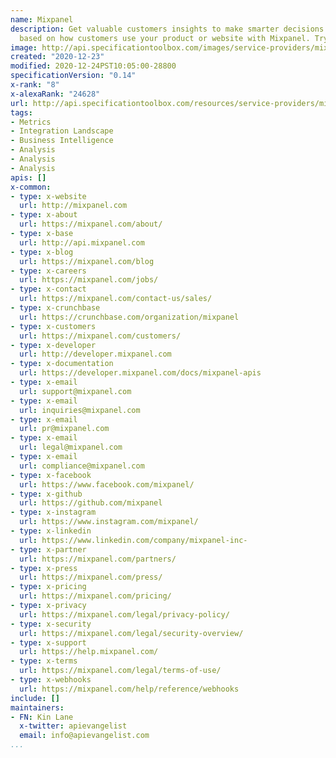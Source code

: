 ```yaml
---
name: Mixpanel
description: Get valuable customers insights to make smarter decisions and act faster
  based on how customers use your product or website with Mixpanel. Try it free.
image: http://api.specificationtoolbox.com/images/service-providers/mixpanel.jpg
created: "2020-12-23"
modified: 2020-12-24PST10:05:00-28800
specificationVersion: "0.14"
x-rank: "8"
x-alexaRank: "24628"
url: http://api.specificationtoolbox.com/resources/service-providers/mixpanel/
tags:
- Metrics
- Integration Landscape
- Business Intelligence
- Analysis
- Analysis
- Analysis
apis: []
x-common:
- type: x-website
  url: http://mixpanel.com
- type: x-about
  url: https://mixpanel.com/about/
- type: x-base
  url: http://api.mixpanel.com
- type: x-blog
  url: https://mixpanel.com/blog
- type: x-careers
  url: https://mixpanel.com/jobs/
- type: x-contact
  url: https://mixpanel.com/contact-us/sales/
- type: x-crunchbase
  url: https://crunchbase.com/organization/mixpanel
- type: x-customers
  url: https://mixpanel.com/customers/
- type: x-developer
  url: http://developer.mixpanel.com
- type: x-documentation
  url: https://developer.mixpanel.com/docs/mixpanel-apis
- type: x-email
  url: support@mixpanel.com
- type: x-email
  url: inquiries@mixpanel.com
- type: x-email
  url: pr@mixpanel.com
- type: x-email
  url: legal@mixpanel.com
- type: x-email
  url: compliance@mixpanel.com
- type: x-facebook
  url: https://www.facebook.com/mixpanel/
- type: x-github
  url: https://github.com/mixpanel
- type: x-instagram
  url: https://www.instagram.com/mixpanel/
- type: x-linkedin
  url: https://www.linkedin.com/company/mixpanel-inc-
- type: x-partner
  url: https://mixpanel.com/partners/
- type: x-press
  url: https://mixpanel.com/press/
- type: x-pricing
  url: https://mixpanel.com/pricing/
- type: x-privacy
  url: https://mixpanel.com/legal/privacy-policy/
- type: x-security
  url: https://mixpanel.com/legal/security-overview/
- type: x-support
  url: https://help.mixpanel.com/
- type: x-terms
  url: https://mixpanel.com/legal/terms-of-use/
- type: x-webhooks
  url: https://mixpanel.com/help/reference/webhooks
include: []
maintainers:
- FN: Kin Lane
  x-twitter: apievangelist
  email: info@apievangelist.com
...
```

